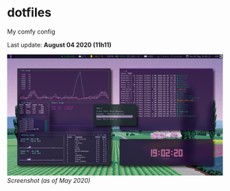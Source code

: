 # dotfiles
My comfy config

Last update: **August 04 2020 (11h11)**

![screenshot](https://github.com/arthurmassanes/dotfiles/blob/master/screenshots/sakura.png)
_Screenshot (as of May 2020)_
